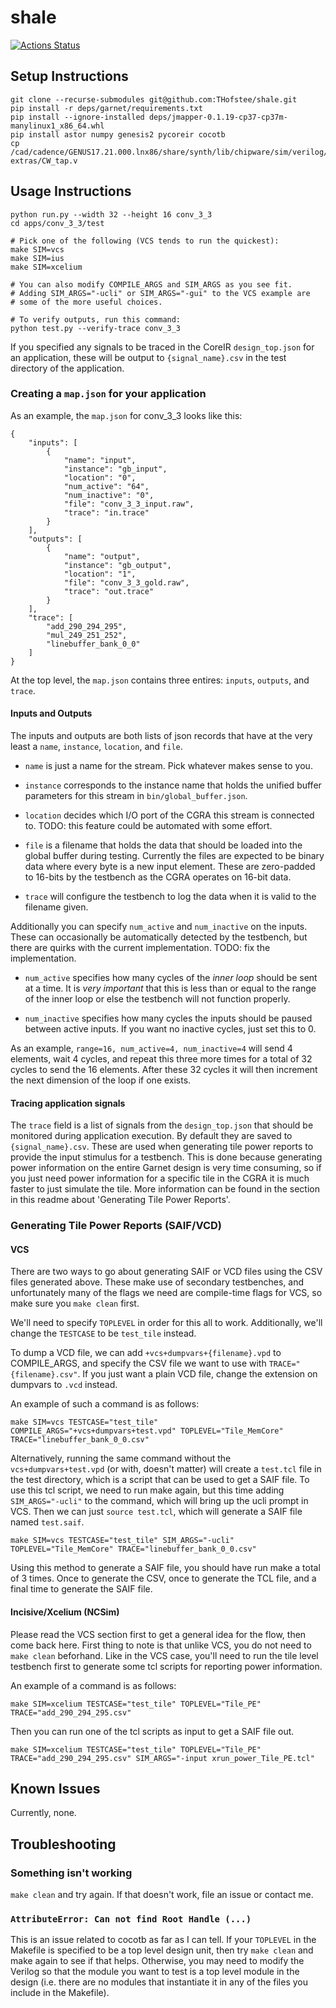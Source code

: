 # shale
[![Actions Status](https://github.com/thofstee/shale/workflows/Python%20package/badge.svg)](https://github.com/thofstee/shale/actions)

## Setup Instructions
```
git clone --recurse-submodules git@github.com:THofstee/shale.git
pip install -r deps/garnet/requirements.txt
pip install --ignore-installed deps/jmapper-0.1.19-cp37-cp37m-manylinux1_x86_64.whl
pip install astor numpy genesis2 pycoreir cocotb
cp /cad/cadence/GENUS17.21.000.lnx86/share/synth/lib/chipware/sim/verilog/CW/CW_tap.v extras/CW_tap.v
```

## Usage Instructions
```
python run.py --width 32 --height 16 conv_3_3
cd apps/conv_3_3/test

# Pick one of the following (VCS tends to run the quickest):
make SIM=vcs
make SIM=ius
make SIM=xcelium

# You can also modify COMPILE_ARGS and SIM_ARGS as you see fit.
# Adding SIM_ARGS="-ucli" or SIM_ARGS="-gui" to the VCS example are
# some of the more useful choices.

# To verify outputs, run this command:
python test.py --verify-trace conv_3_3
```

If you specified any signals to be traced in the CoreIR
`design_top.json` for an application, these will be output to
`{signal_name}.csv` in the test directory of the application.

### Creating a `map.json` for your application

As an example, the `map.json` for conv_3_3 looks like this:

```
{
    "inputs": [
        {
            "name": "input",
            "instance": "gb_input",
            "location": "0",
            "num_active": "64",
            "num_inactive": "0",
            "file": "conv_3_3_input.raw",
            "trace": "in.trace"
        }
    ],
    "outputs": [
        {
            "name": "output",
            "instance": "gb_output",
            "location": "1",
            "file": "conv_3_3_gold.raw",
            "trace": "out.trace"
        }
    ],
    "trace": [
        "add_290_294_295",
        "mul_249_251_252",
        "linebuffer_bank_0_0"
    ]
}
```

At the top level, the `map.json` contains three entires: `inputs`,
`outputs`, and `trace`.

#### Inputs and Outputs

The inputs and outputs are both lists of json
records that have at the very least a `name`, `instance`, `location`,
and `file`.

- `name` is just a name for the stream. Pick whatever makes sense to
  you.

- `instance` corresponds to the instance name that holds the unified
  buffer parameters for this stream in `bin/global_buffer.json`.

- `location` decides which I/O port of the CGRA this stream is
  connected to. TODO: this feature could be automated with some
  effort.

- `file` is a filename that holds the data that should be loaded into
  the global buffer during testing. Currently the files are expected
  to be binary data where every byte is a new input element. These are
  zero-padded to 16-bits by the testbench as the CGRA operates on
  16-bit data.

- `trace` will configure the testbench to log the data when it is
valid to the filename given.

Additionally you can specify `num_active` and `num_inactive` on the
inputs. These can occasionally be automatically detected by the
testbench, but there are quirks with the current implementation. TODO:
fix the implementation.

- `num_active` specifies how many cycles of the *inner loop* should be
  sent at a time. It is *very important* that this is less than or
  equal to the range of the inner loop or else the testbench will not
  function properly.

- `num_inactive` specifies how many cycles the inputs should be paused
  between active inputs. If you want no inactive cycles, just set this
  to 0.

As an example, `range=16, num_active=4, num_inactive=4` will send 4
elements, wait 4 cycles, and repeat this three more times for a total
of 32 cycles to send the 16 elements. After these 32 cycles it will
then increment the next dimension of the loop if one exists.

#### Tracing application signals

The `trace` field is a list of signals from the `design_top.json` that
should be monitored during application execution. By default they are
saved to `{signal_name}.csv`. These are used when generating tile
power reports to provide the input stimulus for a testbench. This is
done because generating power information on the entire Garnet design
is very time consuming, so if you just need power information for a
specific tile in the CGRA it is much faster to just simulate the
tile. More information can be found in the section in this readme
about 'Generating Tile Power Reports'.

### Generating Tile Power Reports (SAIF/VCD)

#### VCS

There are two ways to go about generating SAIF or VCD files
using the CSV files generated above. These make use of secondary
testbenches, and unfortunately many of the flags we need are
compile-time flags for VCS, so make sure you `make clean` first.

We'll need to specify `TOPLEVEL` in order for this all to
work. Additionally, we'll change the `TESTCASE` to be `test_tile`
instead.

To dump a VCD file, we can add `+vcs+dumpvars+{filename}.vpd` to
COMPILE_ARGS, and specify the CSV file we want to use with
`TRACE="{filename}.csv"`. If you just want a plain VCD file, change
the extension on dumpvars to `.vcd` instead.

An example of such a command is as follows:

```
make SIM=vcs TESTCASE="test_tile" COMPILE_ARGS="+vcs+dumpvars+test.vpd" TOPLEVEL="Tile_MemCore" TRACE="linebuffer_bank_0_0.csv"
```

Alternatively, running the same command without the
`vcs+dumpvars+test.vpd` (or with, doesn't matter) will create a
`test.tcl` file in the test directory, which is a script that can be
used to get a SAIF file. To use this tcl script, we need to run make
again, but this time adding `SIM_ARGS="-ucli"` to the command, which
will bring up the ucli prompt in VCS. Then we can just `source
test.tcl`, which will generate a SAIF file named `test.saif`.

```
make SIM=vcs TESTCASE="test_tile" SIM_ARGS="-ucli" TOPLEVEL="Tile_MemCore" TRACE="linebuffer_bank_0_0.csv"
```

Using this method to generate a SAIF file, you should have run make a
total of 3 times. Once to generate the CSV, once to generate the TCL
file, and a final time to generate the SAIF file.

#### Incisive/Xcelium (NCSim)

Please read the VCS section first to get a general idea for the flow,
then come back here. First thing to note is that unlike VCS, you do
not need to `make clean` beforhand. Like in the VCS case, you'll need
to run the tile level testbench first to generate some tcl scripts for
reporting power information.

An example of a command is as follows:

```
make SIM=xcelium TESTCASE="test_tile" TOPLEVEL="Tile_PE" TRACE="add_290_294_295.csv"
```

Then you can run one of the tcl scripts as input to get a SAIF file
out.

```
make SIM=xcelium TESTCASE="test_tile" TOPLEVEL="Tile_PE" TRACE="add_290_294_295.csv" SIM_ARGS="-input xrun_power_Tile_PE.tcl"
```

## Known Issues

Currently, none.

## Troubleshooting

### Something isn't working

`make clean` and try again. If that doesn't work, file an issue or
contact me.

### `AttributeError: Can not find Root Handle (...)`

This is an issue related to cocotb as far as I can tell. If your
`TOPLEVEL` in the Makefile is specified to be a top level design unit,
then try `make clean` and make again to see if that helps. Otherwise,
you may need to modify the Verilog so that the module you want to test
is a top level module in the design (i.e. there are no modules that
instantiate it in any of the files you include in the Makefile).
